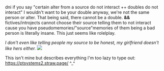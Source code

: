 dni if you say "certain alter from a source do not interact ++ doubles do not interact" I wouldn't want to be your double anyway, we're not the same person or alter. That being said, there cannot be a double. **&&** fictives/introjects cannot choose their source telling them to not interact cause you have pseudomemories/"source"memories of them being a bad person is literally insane. This just seems like rolelplay.

*I don't even like telling people my source to be honest, my girlfriend doesn't like hers either.* 
![](https://blog-imgs-80.fc2.com/e/m/o/emopunker/10274234_270355769816671_5518193573577912676_n.jpg)

This isn't mine but describes everything I'm too lazy to type out: https://ptsystems2.straw.page/ ^_^

